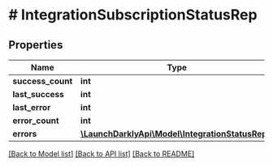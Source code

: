# # IntegrationSubscriptionStatusRep

## Properties

Name | Type | Description | Notes
------------ | ------------- | ------------- | -------------
**success_count** | **int** |  | [optional]
**last_success** | **int** |  | [optional]
**last_error** | **int** |  | [optional]
**error_count** | **int** |  | [optional]
**errors** | [**\LaunchDarklyApi\Model\IntegrationStatusRep[]**](IntegrationStatusRep.md) |  | [optional]

[[Back to Model list]](../../README.md#models) [[Back to API list]](../../README.md#endpoints) [[Back to README]](../../README.md)
